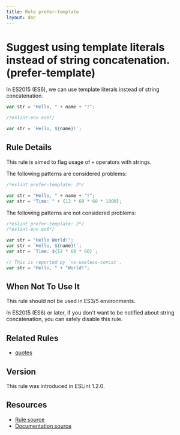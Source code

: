 ```yaml
---
title: Rule prefer-template
layout: doc
---
```

<!-- Note: No pull requests accepted for this file. See README.md in the root directory for details. -->

# Suggest using template literals instead of string concatenation. (prefer-template)

In ES2015 (ES6), we can use template literals instead of string concatenation.

```js
var str = "Hello, " + name + "!";
```

```js
/*eslint-env es6*/

var str = `Hello, ${name}!`;
```

## Rule Details

This rule is aimed to flag usage of `+` operators with strings.

The following patterns are considered problems:

```js
/*eslint prefer-template: 2*/

var str = "Hello, " + name + "!";
var str = "Time: " + (12 * 60 * 60 * 1000);
```

The following patterns are not considered problems:

```js
/*eslint prefer-template: 2*/
/*eslint-env es6*/

var str = "Hello World!";
var str = `Hello, ${name}!`;
var str = `Time: ${12 * 60 * 60}`;

// This is reported by `no-useless-concat`.
var str = "Hello, " + "World!";
```

## When Not To Use It

This rule should not be used in ES3/5 environments.

In ES2015 (ES6) or later, if you don't want to be notified about string concatenation, you can safely disable this rule.

## Related Rules

* [quotes](quotes)

## Version

This rule was introduced in ESLint 1.2.0.

## Resources

* [Rule source](https://github.com/eslint/eslint/tree/master/lib/rules/prefer-template.js)
* [Documentation source](https://github.com/eslint/eslint/tree/master/docs/rules/prefer-template.md)

